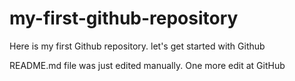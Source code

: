 # my-first-github-repository
Here is my first Github repository. let's get started with Github

README.md file was just edited manually. One more edit at GitHub 
